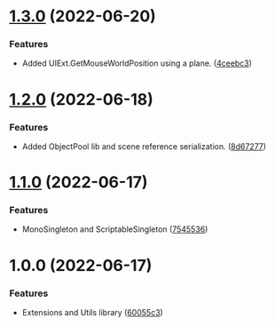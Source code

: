 # [1.3.0](https://github.com/xDavidLeon/Hero-Library/compare/v1.2.0...v1.3.0) (2022-06-20)


### Features

* Added UIExt.GetMouseWorldPosition using a plane. ([4ceebc3](https://github.com/xDavidLeon/Hero-Library/commit/4ceebc31957d040a298073576670e655caa582ba))

# [1.2.0](https://github.com/xDavidLeon/Hero-Library/compare/v1.1.0...v1.2.0) (2022-06-18)


### Features

* Added ObjectPool lib and scene reference serialization. ([8d67277](https://github.com/xDavidLeon/Hero-Library/commit/8d672777f637499e453e67eb6057c1277f96e25c))

# [1.1.0](https://github.com/xDavidLeon/Hero-Library/compare/v1.0.0...v1.1.0) (2022-06-17)


### Features

* MonoSingleton and ScriptableSingleton ([7545536](https://github.com/xDavidLeon/Hero-Library/commit/7545536a6c3cc8b3333cd34b30539a20f6e5939e))

# 1.0.0 (2022-06-17)


### Features

* Extensions and Utils library ([60055c3](https://github.com/xDavidLeon/Hero-Library/commit/60055c33a5ee241bda973493926cde7d8c5c1d7d))
